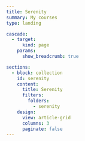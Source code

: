 ```yaml
---
title: Serenity
summary: My courses
type: landing

cascade:
  - target:
      kind: page
    params:
      show_breadcrumb: true

sections:
  - block: collection
    id: serenity
    content:
      title: Serenity
      filters:
        folders:
          - serenity
    design:
      view: article-grid
      columns: 3
      paginate: false
---
```

